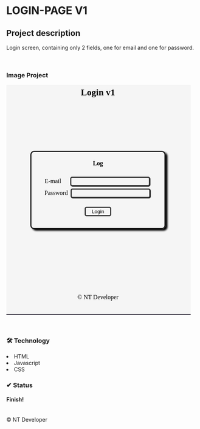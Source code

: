# LOGIN-PAGE V1

## Project description

<p>
    Login screen, containing only 2 fields, one for email and one for password.
</p>

<br>

### Image Project
![Login-v1](/Img/Login-page-v1.png)

<br>

### 🛠 Technology

<li> HTML
<li> Javascript
<li> CSS

<br>

### ✔ Status

<h4>Finish!</h4>

<br>

<footer aling="center" >&copy; NT Developer</footer>
